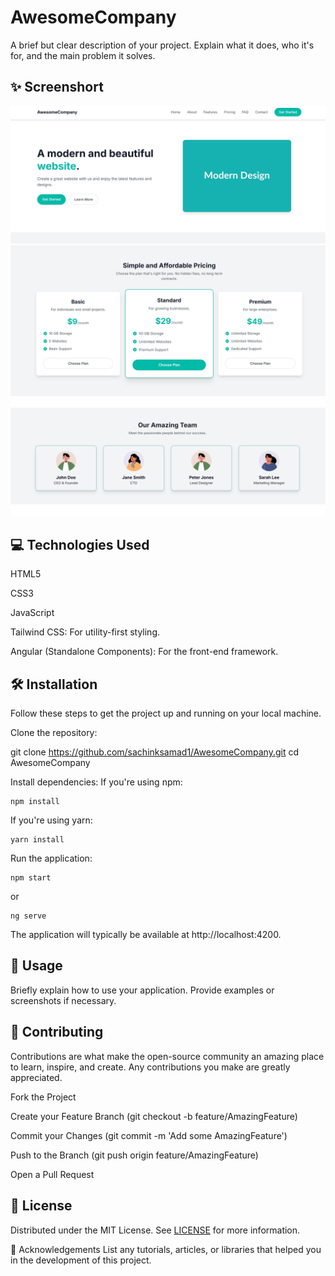 # AwesomeCompany
A brief but clear description of your project. Explain what it does, who it's for, and the main problem it solves.

## ✨ Screenshort
![Screenshot of the application](screenshot-ac1.png "Application Screenshot 1")
![Screenshot of the application](screenshot-ac2.png "Application Screenshot 2")
![Screenshot of the application](screenshot-ac3.png "Application Screenshot 3")

## 💻 Technologies Used
HTML5

CSS3

JavaScript

Tailwind CSS: For utility-first styling.

Angular (Standalone Components): For the front-end framework.

## 🛠️ Installation
Follow these steps to get the project up and running on your local machine.

Clone the repository:

git clone https://github.com/sachinksamad1/AwesomeCompany.git
cd AwesomeCompany

Install dependencies:
If you're using npm:
```
npm install
```
If you're using yarn:
```
yarn install
```
Run the application:
```
npm start
```
or
```
ng serve
```
The application will typically be available at http://localhost:4200.

## 🚀 Usage
Briefly explain how to use your application. Provide examples or screenshots if necessary.

## 🤝 Contributing
Contributions are what make the open-source community an amazing place to learn, inspire, and create. Any contributions you make are greatly appreciated.

Fork the Project

Create your Feature Branch (git checkout -b feature/AmazingFeature)

Commit your Changes (git commit -m 'Add some AmazingFeature')

Push to the Branch (git push origin feature/AmazingFeature)

Open a Pull Request

## 📜 License
Distributed under the MIT License. See [LICENSE](LICENSE) for more information.

🙏 Acknowledgements
List any tutorials, articles, or libraries that helped you in the development of this project.
